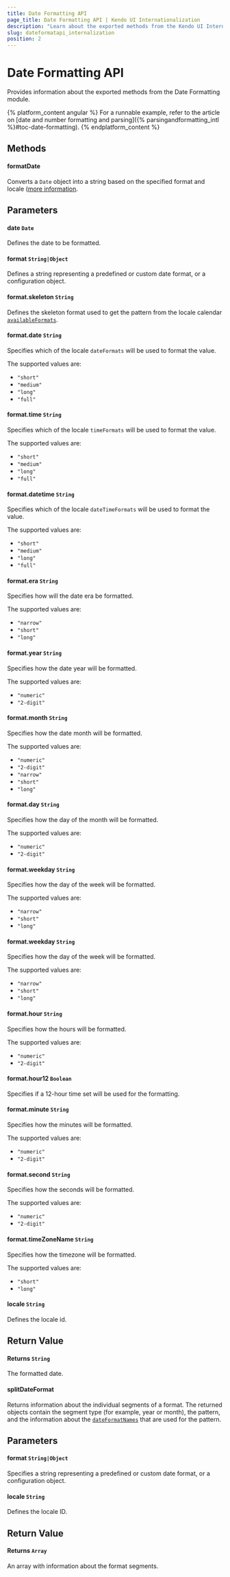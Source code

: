 ```yaml
---
title: Date Formatting API
page_title: Date Formatting API | Kendo UI Internationalization
description: "Learn about the exported methods from the Kendo UI Internationalization Date Formatting module."
slug: dateformatapi_internalization
position: 2
---
```


# Date Formatting API

Provides information about the exported methods from the Date Formatting module.

{% platform_content angular %}
For a runnable example, refer to the article on [date and number formatting and parsing]({% parsingandformatting_intl %}#toc-date-formatting).
{% endplatform_content %}

## Methods

#### formatDate

Converts a `Date` object into a string based on the specified format and locale ([more information](https://github.com/telerik/kendo-intl/blob/master/docs/date-formatting/index.md).

## Parameters

#### date `Date`

Defines the date to be formatted.

#### format `String|Object`

Defines a string representing a predefined or custom date format, or a configuration object.

#### format.skeleton `String`

Defines the skeleton format used to get the pattern from the locale calendar [`availableFormats`](http://www.unicode.org/reports/tr35/tr35-dates.html#availableFormats_appendItems).

#### format.date `String`

Specifies which of the locale `dateFormats` will be used to format the value.

The supported values are:
* `"short"`
* `"medium"`
* `"long"`
* `"full"`

#### format.time `String`

Specifies which of the locale `timeFormats` will be used to format the value.

The supported values are:
* `"short"`
* `"medium"`
* `"long"`
* `"full"`

#### format.datetime `String`

Specifies which of the locale `dateTimeFormats` will be used to format the value.

The supported values are:
* `"short"`
* `"medium"`
* `"long"`
* `"full"`

#### format.era `String`

Specifies how will the date era be formatted.

The supported values are:
* `"narrow"`
* `"short"`
* `"long"`

#### format.year `String`

Specifies how the date year will be formatted.

The supported values are:
* `"numeric"`
* `"2-digit"`

#### format.month `String`

Specifies how the date month will be formatted.

The supported values are:
* `"numeric"`
* `"2-digit"`
* `"narrow"`
* `"short"`
* `"long"`

#### format.day `String`

Specifies how the day of the month will be formatted.

The supported values are:
* `"numeric"`
* `"2-digit"`

#### format.weekday `String`

Specifies how the day of the week will be formatted.

The supported values are:
* `"narrow"`
* `"short"`
* `"long"`

#### format.weekday `String`

Specifies how the day of the week will be formatted.

The supported values are:
* `"narrow"`
* `"short"`
* `"long"`

#### format.hour `String`

Specifies how the hours will be formatted.

The supported values are:
* `"numeric"`
* `"2-digit"`

#### format.hour12 `Boolean`

Specifies if a 12-hour time set will be used for the formatting.

#### format.minute `String`

Specifies how the minutes will be formatted.

The supported values are:
* `"numeric"`
* `"2-digit"`

#### format.second `String`

Specifies how the seconds will be formatted.

The supported values are:
* `"numeric"`
* `"2-digit"`

#### format.timeZoneName `String`

Specifies how the timezone will be formatted.

The supported values are:
* `"short"`
* `"long"`

#### locale `String`

Defines the locale id.

## Return Value

#### Returns `String`

The formatted date.

#### splitDateFormat

Returns information about the individual segments of a format. The returned objects contain the segment type (for example, year or month), the pattern, and the information about the [`dateFormatNames`](https://github.com/telerik/kendo-intl/blob/master/docs/cldr/api.md#dateformatnames) that are used for the pattern.

## Parameters

#### format `String|Object`

Specifies a string representing a predefined or custom date format, or a configuration object.

#### locale `String`

Defines the locale ID.

## Return Value

#### Returns `Array`

An array with information about the format segments.
